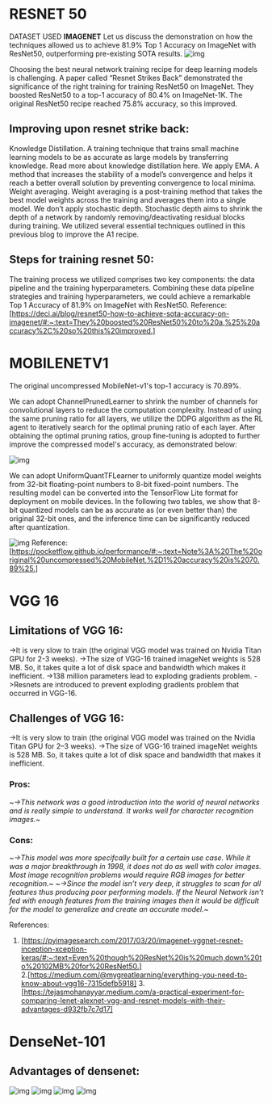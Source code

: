 # RESNET 50 
 DATASET USED **IMAGENET**
Let us discuss the demonstration on how the techniques allowed us to achieve 81.9% Top 1 Accuracy on ImageNet with ResNet50, outperforming pre-existing SOTA results. 
![img](docs/images/img20.PNG)

Choosing the best neural network training recipe for deep learning models is challenging. A paper called “Resnet Strikes Back” demonstrated the significance of the right training for training ResNet50 on ImageNet. They boosted ResNet50 to a top-1 accuracy of 80.4% on ImageNet-1K. The original ResNet50 recipe reached 75.8% accuracy, so this improved. 
## Improving upon resnet strike back:
Knowledge Distillation. A training technique that trains small machine learning models to be as accurate as large models by transferring knowledge. Read more about knowledge distillation here.
We apply EMA. A method that increases the stability of a model’s convergence and helps it reach a better overall solution by preventing convergence to local minima. 
Weight averaging. Weight averaging is a post-training method that takes the best model weights across the training and averages them into a single model. 
We don’t apply stochastic depth. Stochastic depth aims to shrink the depth of a network by randomly removing/deactivating residual blocks during training.
We utilized several essential techniques outlined in this previous blog to improve the A1 recipe. 
## Steps for training resnet 50:
The training process we utilized comprises two key components: the data pipeline and the training hyperparameters.
Combining these data pipeline strategies and training hyperparameters, we could achieve a remarkable Top 1 Accuracy of 81.9% on ImageNet with ResNet50.
Reference:[https://deci.ai/blog/resnet50-how-to-achieve-sota-accuracy-on-imagenet/#:~:text=They%20boosted%20ResNet50%20to%20a,%25%20accuracy%2C%20so%20this%20improved.]

# MOBILENETV1

The original uncompressed MobileNet-v1's top-1 accuracy is 70.89%.

We can adopt ChannelPrunedLearner to shrink the number of channels for convolutional layers to reduce the computation complexity. Instead of using the same pruning ratio for all layers, we utilize the DDPG algorithm as the RL agent to iteratively search for the optimal pruning ratio of each layer. After obtaining the optimal pruning ratios, group fine-tuning is adopted to further improve the compressed model's accuracy, as demonstrated below:

![img](docs/images/img22.PNG)

We can adopt UniformQuantTFLearner to uniformly quantize model weights from 32-bit floating-point numbers to 8-bit fixed-point numbers. The resulting model can be converted into the TensorFlow Lite format for deployment on mobile devices. In the following two tables, we show that 8-bit quantized models can be as accurate as (or even better than) the original 32-bit ones, and the inference time can be significantly reduced after quantization.

![img](docs/images/img23.PNG)
Reference: [https://pocketflow.github.io/performance/#:~:text=Note%3A%20The%20original%20uncompressed%20MobileNet,%2D1%20accuracy%20is%2070.89%25.]

# VGG 16
## Limitations of VGG 16:

->It is very slow to train (the original VGG model was trained on Nvidia Titan GPU for 2-3 weeks).
->The size of VGG-16 trained imageNet weights is 528 MB. So, it takes quite a lot of disk space and bandwidth 
  which makes it inefficient.
->138 million parameters lead to exploding gradients problem.
->Resnets are introduced to prevent exploding gradients problem that occurred in VGG-16.
## Challenges of VGG 16:
->It is very slow to train (the original VGG model was trained on the Nvidia Titan GPU for 2–3 weeks).
->The size of VGG-16 trained imageNet weights is 528 MB. So, it takes quite a lot of disk space and bandwidth that 
 makes it inefficient.
 ### Pros:
 ~*->This network was a good introduction into the world of neural networks and is really simple to understand. It works well for character recognition images.*~
 ### Cons:
 ~*->This model was more specifcally built for a certain use case. While it was a major breakthrough in 1998, it does not do as well with color images. Most image recognition problems would require RGB images for better recognition.*~
~*->Since the model isn’t very deep, it struggles to scan for all features thus producing poor performing models. If the Neural Network isn’t fed with enough features from the training images then it would be difficult for the model to generalize and create an accurate model.*~

References: 
1. [https://pyimagesearch.com/2017/03/20/imagenet-vggnet-resnet-inception-xception-keras/#:~:text=Even%20though%20ResNet%20is%20much,down%20to%20102MB%20for%20ResNet50.]  
2.[https://medium.com/@mygreatlearning/everything-you-need-to-know-about-vgg16-7315defb5918]
3.[https://tejasmohanayyar.medium.com/a-practical-experiment-for-comparing-lenet-alexnet-vgg-and-resnet-models-with-their-advantages-d932fb7c7d17]

# DenseNet-101
## Advantages of densenet:
![img](docs/images/img24.PNG)
![img](docs/images/img25.PNG)
![img](docs/images/img26.PNG)
![img](docs/images/img27.PNG)
